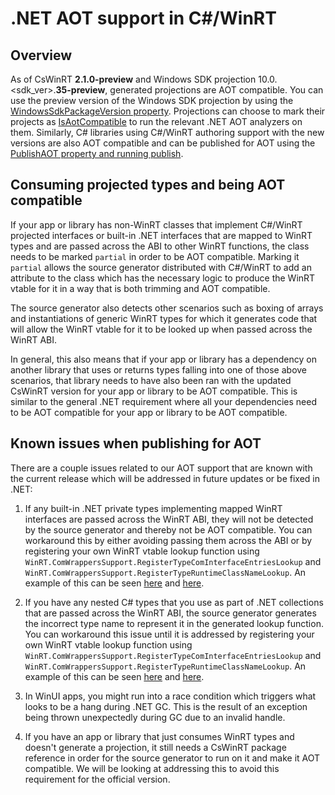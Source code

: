 # .NET AOT support in C#/WinRT

## Overview

As of CsWinRT **2.1.0-preview** and Windows SDK projection 10.0.<sdk_ver>.**35-preview**, generated projections are AOT compatible.  You can use the preview version of the Windows SDK projection by using the [WindowsSdkPackageVersion property](https://learn.microsoft.com/dotnet/core/project-sdk/msbuild-props#windowssdkpackageversion).  Projections can choose to mark their projects as [IsAotCompatible](https://learn.microsoft.com/dotnet/core/deploying/native-aot/?tabs=net8plus%2Cwindows#aot-compatibility-analyzers) to run the relevant .NET AOT analyzers on them.  Similarly, C# libraries using C#/WinRT authoring support with the new versions are also AOT compatible and can be published for AOT using the [PublishAOT property and running publish](https://learn.microsoft.com/dotnet/core/deploying/native-aot/?tabs=net8plus%2Cwindows#publish-native-aot-using-the-cli).

## Consuming projected types and being AOT compatible

If your app or library has non-WinRT classes that implement C#/WinRT projected interfaces or built-in .NET interfaces that are mapped to WinRT types and are passed across the ABI to other WinRT functions, the class needs to be marked `partial` in order to be AOT compatible.  Marking it `partial` allows the source generator distributed with C#/WinRT to add an attribute to the class which has the necessary logic to produce the WinRT vtable for it in a way that is both trimming and AOT compatible.

The source generator also detects other scenarios such as boxing of arrays and instantiations of generic WinRT types for which it generates code that will allow the WinRT vtable for it to be looked up when passed across the WinRT ABI.

In general, this also means that if your app or library has a dependency on another library that uses or returns types falling into one of those above scenarios, that library needs to have also been ran with the updated CsWinRT version for your app or library to be AOT compatible.  This is similar to the general .NET requirement where all your dependencies need to be AOT compatible for your app or library to be AOT compatible.

## Known issues when publishing for AOT

There are a couple issues related to our AOT support that are known with the current release which will be addressed in future updates or be fixed in .NET:

1. If any built-in .NET private types implementing mapped WinRT interfaces are passed across the WinRT ABI, they will not be detected by the source generator and thereby not be AOT compatible.  You can workaround this by either avoiding passing them across the ABI or by registering your own WinRT vtable lookup function using `WinRT.ComWrappersSupport.RegisterTypeComInterfaceEntriesLookup` and `WinRT.ComWrappersSupport.RegisterTypeRuntimeClassNameLookup`.  An example of this can be seen [here](https://github.com/manodasanW/WinUI-Gallery/blob/16ed717700b929dcb6591d32a4f10cd8b102aa07/WinUIGallery/VtableInitialization.cs#L57-L75) and [here](https://github.com/manodasanW/WinUI-Gallery/blob/16ed717700b929dcb6591d32a4f10cd8b102aa07/WinUIGallery/VtableInitialization.cs#L87-L90).

2. If you have any nested C# types that you use as part of .NET collections that are passed across the WinRT ABI, the source generator generates the incorrect type name to represent it in the generated lookup function.  You can workaround this issue until it is addressed by registering your own WinRT vtable lookup function using `WinRT.ComWrappersSupport.RegisterTypeComInterfaceEntriesLookup` and `WinRT.ComWrappersSupport.RegisterTypeRuntimeClassNameLookup`. An example of this can be seen [here](https://github.com/manodasanW/WinUI-Gallery/blob/16ed717700b929dcb6591d32a4f10cd8b102aa07/WinUIGallery/VtableInitialization.cs#L21-L53) and [here](https://github.com/manodasanW/WinUI-Gallery/blob/16ed717700b929dcb6591d32a4f10cd8b102aa07/WinUIGallery/VtableInitialization.cs#L83-L86).

3. In WinUI apps, you might run into a race condition which triggers what looks to be a hang during .NET GC.  This is the result of an exception being thrown unexpectedly during GC due to an invalid handle.

4. If you have an app or library that just consumes WinRT types and doesn't generate a projection, it still needs a CsWinRT package reference in order for the source generator to run on it and make it AOT compatible.  We will be looking at addressing this to avoid this requirement for the official version.